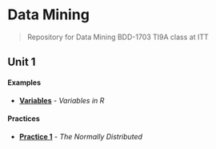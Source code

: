# Data Mining

> Repository for Data Mining BDD-1703 TI9A class at ITT

## Unit 1

#### Examples

- [**Variables**](./Ejemplo/Variables.r) - _Variables in R_

#### Practices

- [**Practice 1**](./Practicas/Practica1) - _The Normally Distributed_
